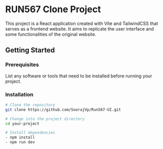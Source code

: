 # RUN567 Clone Project

This project is a React application created with Vite and TailwindCSS that serves as a frontend website. It aims to replicate the user interface and some functionalities of the original website.



## Getting Started

### Prerequisites

List any software or tools that need to be installed before running your project.

### Installation

```bash
# Clone the repository
git clone https://github.com/SoorajVp/Run567-UI.git

# Change into the project directory
cd your-project

# Install dependencies
- npm install
- npm run dev